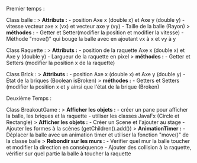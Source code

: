 Premier temps :

  Class balle :
    > **Attributs :**
    - position Axe x (double x) et Axe y (double y)
    - vitesse vecteur axe x (vx) et vecteur axe y (vy)
    - Taille de la balle (Rayon)
    > **méthodes :**
    - Getter et Setter(modifier la position et modifier la vitesse)
    - Méthode "move()" qui bouge la balle avec en ajoutant vx à x et vy à y


  Class Raquette :
    > **Attributs :**
    - position de la raquette Axe x (double x) et Axe y (double y)
    - Largueur de la raquette en pixel
    > **méthodes :**
    - Getter et Setters (modifier la position x de la raquette)


  Class Brick :
    > **Attributs :**
    - position Axe x (double x) et Axe y (double y)
    - État de la briques (Boolean isBroken)
    > **méthodes :**
    - Getters et Setters (modifier la position x et y ainsi que l'état de la brique (Broken)



Deuxième Temps :

  Class BreakoutGame :
    > **Afficher les objets :**
    - créer un pane pour afficher la balle, les briques et la raquette
    - utiliser les classes JavaFx (Circle et Rectangle)
    > **Afficher les objets :**
    - Créer un Scene et l'ajouter au stage
    - Ajouter les formes à la scènes (getChildren().add())
    > **AnimationTimer :**
    - Déplacer la balle avec un animation timer et utiliser la fonction "move()" de la classe balle
    > **Rebondir sur les murs :**
    - Verifier quel mur la balle toucher et modifier la direction en conséquence
    - Ajouter des collision à la raquette, vérifier sur quel partie la balle à toucher la raquette
